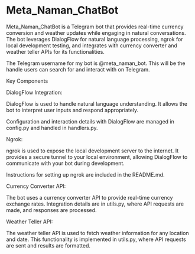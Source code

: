 # Meta_Naman_ChatBot
Meta_Naman_ChatBot is a Telegram bot that provides real-time currency conversion and weather updates while engaging in natural conversations. The bot leverages DialogFlow for natural language processing, ngrok for local development testing, and integrates with currency converter and weather teller APIs for its functionalities.

The Telegram username for my bot is @meta_naman_bot. This will be the handle users can search for and interact with on Telegram.

Key Components

DialogFlow Integration:

DialogFlow is used to handle natural language understanding. It allows the bot to interpret user inputs and respond appropriately.

Configuration and interaction details with DialogFlow are managed in config.py and handled in handlers.py.

Ngrok:

ngrok is used to expose the local development server to the internet. It provides a secure tunnel to your local environment, allowing DialogFlow to communicate with your bot during development.

Instructions for setting up ngrok are included in the README.md.

Currency Converter API:

The bot uses a currency converter API to provide real-time currency exchange rates. Integration details are in utils.py, where API requests are made, and responses are processed.

Weather Teller API:

The weather teller API is used to fetch weather information for any location and date. This functionality is implemented in utils.py, where API requests are sent and results are formatted.

